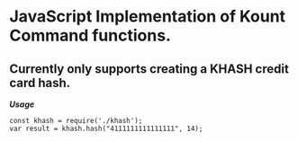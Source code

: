 # JavaScript Implementation of Kount Command functions.
## Currently only supports creating a KHASH credit card hash.

***Usage***

```
const khash = require('./khash');
var result = khash.hash("4111111111111111", 14);

```

